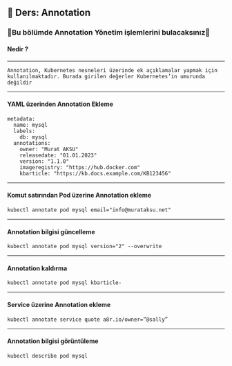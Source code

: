 ## 🧑 Ders: Annotation

### 📗Bu bölümde Annotation Yönetim işlemlerini bulacaksınız📗

#### Nedir ?
***
```
Annotation, Kubernetes nesneleri üzerinde ek açıklamalar yapmak için kullanılmaktadır. Burada girilen değerler Kubernetes’in umurunda değildir
```
***
#### YAML üzerinden Annotation Ekleme
```
metadata:
  name: mysql
  labels:
    db: mysql
  annotations:
    owner: "Murat AKSU"
    releasedate: "01.01.2023"
    version: "1.1.0"
    imageregistry: "https://hub.docker.com"
    kbarticle: "https://kb.docs.example.com/KB123456"
```
***
#### Komut satırından Pod üzerine Annotation ekleme 
```
kubectl annotate pod mysql email="info@murataksu.net"
```
***
#### Annotation bilgisi güncelleme
```
kubectl annotate pod mysql version="2" --overwrite
```
***
#### Annotation kaldırma
```
kubectl annotate pod mysql kbarticle-
```
***
#### Service üzerine Annotation ekleme
```
kubectl annotate service quote a8r.io/owner=”@sally”
```
***
#### Annotation bilgisi görüntüleme
```
kubectl describe pod mysql
```

